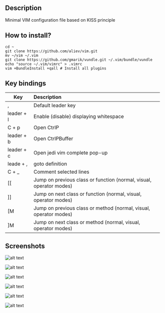 ## Description

Minimal VIM configuration file based on KISS principle

## How to install?

```
cd ~
git clone https://github.com/aliev/vim.git
mv ~/vim ~/.vim
git clone https://github.com/gmarik/vundle.git ~/.vim/bundle/vundle
echo "source ~/.vim/vimrc" > .vimrc
vim +BundleInstall +qall # Install all plugins
```

## Key bindings

| Key        | Description
| ---------- |:---------------------------------------------------------------
| ,          | Default leader key
| leader + l | Enable (disable) displaying whitespace
| C + p      | Open CtrlP
| leader + b | Open CtrlPBuffer
| leader + c | Open jedi vim complete pop-up
| leade + ,  | goto definition
| C + _      | Comment selected lines
| [[         | Jump on previous class or function (normal, visual, operator modes)
| ]]         | Jump on next class or function (normal, visual, operator modes)
| [M         | Jump on previous class or method (normal, visual, operator modes)
| ]M         | Jump on next class or method (normal, visual, operator modes)

## Screenshots

![alt text](https://dl.dropboxusercontent.com/u/5837324/vim/vim.png "")

![alt text](https://dl.dropboxusercontent.com/u/5837324/vim/vim1.png "")

![alt text](https://dl.dropboxusercontent.com/u/5837324/vim/vim2.png "")

![alt text](https://dl.dropboxusercontent.com/u/5837324/vim/vim3.png "")

![alt text](https://dl.dropboxusercontent.com/u/5837324/vim/vim4.png "")

![alt text](https://dl.dropboxusercontent.com/u/5837324/vim/vim5.png "")
